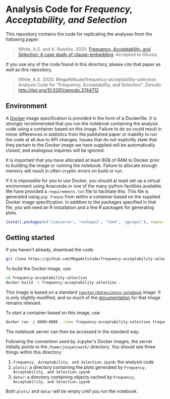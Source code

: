 # Analysis Code for _Frequency, Acceptability, and Selection_

This repository contains the code for replicating the analyses from
the following paper:

> White, A.S. and K. Rawlins. 2020. [Frequency, Acceptability, and Selection: A case study of clause-embedding](https://ling.auf.net/lingbuzz/004596/current.pdf). Accepted to _Glossa_.

If you use any of the code found in this directory, please cite that
paper as well as this repository.

> White, A.S. 2020. MegaAttitude/frequency-acceptability-selection: Analysis Code for "Frequency, Acceptability, and Selection". Zenodo. http://doi.org/10.5281/zenodo.3744712

## Environment

A [Docker](https://www.docker.com/) image specification is provided in
the form of a Dockerfile. It is _strongly_ recommended that you run
the notebook containing the analysis code using a container based on
this image. Failure to do so could result in minor differences in
statistics from the published paper or inability to run the code at
all due to API changes. Issues that do not explicitly state that they
pertain to the Docker image we have supplied will be automatically
closed, and analogous inquiries will be ignored.

It is important that you have allocated at least 8GB of RAM to Docker
prior to building the image or running the notebook. Failure to
allocate enough memory will result in often cryptic errors on build or
run.

If it is impossible for you to use Docker, you should at least set up
a virtual environment using Anaconda or one of the many python
facilities available. We have provided a `requirements.txt` file to
facilitate this. This file is generated using `pip freeze` from within
a container based on the supplied Docker image specification. In
addition to the packages specified in that file, you will need an R
installation and a few R packages for generating plots.

```r
install.packages(c('tidyverse', 'reshape2', 'lme4', 'ggrepel'), repos='http://cran.us.r-project.org')
```

## Getting started

If you haven't already, download the code.

```bash
git clone https://github.com/MegaAttitude/frequency-acceptability-selection.git
```

To build the Docker image, use:

```bash
cd frequency-acceptability-selection
docker build -t frequency-acceptability-selection .
```

This image is based on a standard
[`jupyter/datascience-notebook`](https://hub.docker.com/r/jupyter/datascience-notebook/)
image. It is only slightly modified, and so much of the
[documentation](https://jupyter-docker-stacks.readthedocs.io/en/latest/index.html)
for that image remains relevant.

To start a container based on this image, use:

```bash
docker run -p 8888:8888 --name frequency-acceptability-selection frequency-acceptability-selection
```

The notebook server can then be accessed in the standard way.

Following the convention used by Jupyter's Docker images, the server
initially points to the `/home/jovyan/work/` directory. You should see
three things within this directory:

1. `Frequency, Acceptability, and Selection.ipynb`: the analysis code
2. `plots/`: a directory containing the plots generated by `Frequency, Acceptability, and Selection.ipynb`
3. `data/`: a directory containing objects cached by `Frequency, Acceptability, and Selection.ipynb`

Both `plots/` and `data/` will be empty until you run the notebook.
